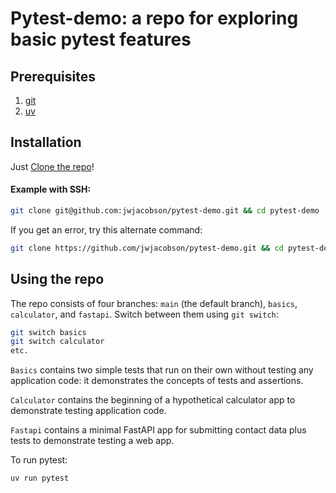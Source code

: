 # Pytest-demo: a repo for exploring basic pytest features

## Prerequisites
1. [git](https://git-scm.com/downloads)
2. [uv](https://docs.astral.sh/uv/getting-started/installation/)

## Installation

Just  [Clone the repo](https://docs.github.com/en/repositories/creating-and-managing-repositories/cloning-a-repository)!

#### Example with SSH:
```bash
git clone git@github.com:jwjacobson/pytest-demo.git && cd pytest-demo
```

If you get an error, try this alternate command:
```bash
git clone https://github.com/jwjacobson/pytest-demo.git && cd pytest-demo
```


## Using the repo

The repo consists of four branches: `main` (the default branch), `basics`, `calculator`, and `fastapi`. Switch between them using `git switch`:

```bash
git switch basics
git switch calculator
etc.
```

`Basics` contains two simple tests that run on their own without testing any application code: it demonstrates the concepts of tests and assertions.

`Calculator` contains the beginning of a hypothetical calculator app to demonstrate testing application code.

`Fastapi` contains a minimal FastAPI app for submitting contact data plus tests to demonstrate testing a web app.

To run pytest:

```
uv run pytest
```

